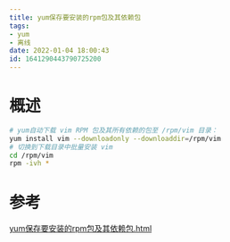 ```yaml
---
title: yum保存要安装的rpm包及其依赖包
tags: 
- yum 
- 离线
date: 2022-01-04 18:00:43
id: 1641290443790725200
---
```

# 概述

```sh
# yum自动下载 vim RPM 包及其所有依赖的包至 /rpm/vim 目录：
yum install vim --downloadonly --downloaddir=/rpm/vim
# 切换到下载目录中批量安装 vim
cd /rpm/vim
rpm -ivh * 
```



# 参考

 [yum保存要安装的rpm包及其依赖包.html](assets\references\yum保存要安装的rpm包及其依赖包.html) 
